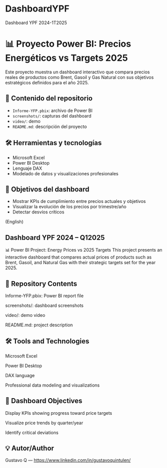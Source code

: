 # DashboardYPF
Dashboard YPF 2024-1T2025
# 📊 Proyecto Power BI: Precios Energéticos vs Targets 2025

Este proyecto muestra un dashboard interactivo que compara precios reales de productos como Brent, Gasoil y Gas Natural con sus objetivos estratégicos definidos para el año 2025.

## 📁 Contenido del repositorio
- `Informe-YFP.pbix`: archivo de Power BI
- `screenshots/`: capturas del dashboard
- `video/`: demo 
- `README.md`: descripción del proyecto

## 🛠️ Herramientas y tecnologías
- Microsoft Excel
- Power BI Desktop
- Lenguaje DAX
- Modelado de datos y visualizaciones profesionales

## 📌 Objetivos del dashboard
- Mostrar KPIs de cumplimiento entre precios actuales y objetivos
- Visualizar la evolución de los precios por trimestre/año
- Detectar desvíos críticos

(English)

## Dashboard YPF 2024 – Q12025

📊 Power BI Project: Energy Prices vs 2025 Targets
This project presents an interactive dashboard that compares actual prices of products such as Brent, Gasoil, and Natural Gas with their strategic targets set for the year 2025.

## 📁 Repository Contents
Informe-YFP.pbix: Power BI report file

screenshots/: dashboard screenshots

video/: demo video

README.md: project description

## 🛠️ Tools and Technologies
Microsoft Excel

Power BI Desktop

DAX language

Professional data modeling and visualizations

## 📌 Dashboard Objectives
Display KPIs showing progress toward price targets

Visualize price trends by quarter/year

Identify critical deviations

## 💡 Autor/Author
Gustavo Q — https://www.linkedin.com/in/gustavoquintulen/
